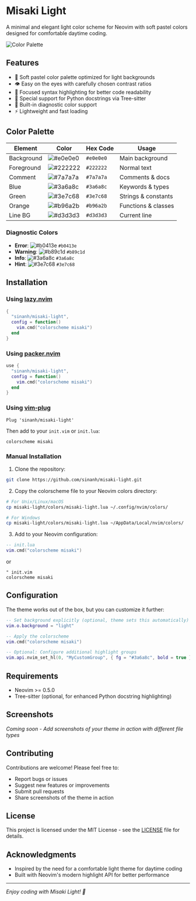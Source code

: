 # Misaki Light

A minimal and elegant light color scheme for Neovim with soft pastel colors designed for comfortable daytime coding.

![Color Palette](misaki-light-palette.png)

## Features

- 🌸 Soft pastel color palette optimized for light backgrounds
- 👁️ Easy on the eyes with carefully chosen contrast ratios  
- 🎯 Focused syntax highlighting for better code readability
- 🐍 Special support for Python docstrings via Tree-sitter
- 🔧 Built-in diagnostic color support
- ⚡ Lightweight and fast loading

## Color Palette

| Element | Color | Hex Code | Usage |
|---------|-------|----------|-------|
| Background | ![#e0e0e0](https://via.placeholder.com/16/e0e0e0/000000?text=+) | `#e0e0e0` | Main background |
| Foreground | ![#222222](https://via.placeholder.com/16/222222/000000?text=+) | `#222222` | Normal text |
| Comment | ![#7a7a7a](https://via.placeholder.com/16/7a7a7a/000000?text=+) | `#7a7a7a` | Comments & docs |
| Blue | ![#3a6a8c](https://via.placeholder.com/16/3a6a8c/000000?text=+) | `#3a6a8c` | Keywords & types |
| Green | ![#3e7c68](https://via.placeholder.com/16/3e7c68/000000?text=+) | `#3e7c68` | Strings & constants |
| Orange | ![#b96a2b](https://via.placeholder.com/16/b96a2b/000000?text=+) | `#b96a2b` | Functions & classes |
| Line BG | ![#d3d3d3](https://via.placeholder.com/16/d3d3d3/000000?text=+) | `#d3d3d3` | Current line |

### Diagnostic Colors

- **Error**: ![#b0413e](https://via.placeholder.com/16/b0413e/000000?text=+) `#b0413e`
- **Warning**: ![#b89c1d](https://via.placeholder.com/16/b89c1d/000000?text=+) `#b89c1d`
- **Info**: ![#3a6a8c](https://via.placeholder.com/16/3a6a8c/000000?text=+) `#3a6a8c`
- **Hint**: ![#3e7c68](https://via.placeholder.com/16/3e7c68/000000?text=+) `#3e7c68`

## Installation

### Using [lazy.nvim](https://github.com/folke/lazy.nvim)

```lua
{
  "sinanh/misaki-light",
  config = function()
    vim.cmd("colorscheme misaki")
  end
}
```

### Using [packer.nvim](https://github.com/wbthomason/packer.nvim)

```lua
use {
  "sinanh/misaki-light",
  config = function()
    vim.cmd("colorscheme misaki")
  end
}
```

### Using [vim-plug](https://github.com/junegunn/vim-plug)

```vim
Plug 'sinanh/misaki-light'
```

Then add to your `init.vim` or `init.lua`:

```vim
colorscheme misaki
```

### Manual Installation

1. Clone the repository:
```bash
git clone https://github.com/sinanh/misaki-light.git
```

2. Copy the colorscheme file to your Neovim colors directory:
```bash
# For Unix/Linux/macOS
cp misaki-light/colors/misaki-light.lua ~/.config/nvim/colors/

# For Windows
cp misaki-light/colors/misaki-light.lua ~/AppData/Local/nvim/colors/
```

3. Add to your Neovim configuration:
```lua
-- init.lua
vim.cmd("colorscheme misaki")
```

or

```vim
" init.vim
colorscheme misaki
```

## Configuration

The theme works out of the box, but you can customize it further:

```lua
-- Set background explicitly (optional, theme sets this automatically)
vim.o.background = "light"

-- Apply the colorscheme
vim.cmd("colorscheme misaki")

-- Optional: Configure additional highlight groups
vim.api.nvim_set_hl(0, "MyCustomGroup", { fg = "#3a6a8c", bold = true })
```

## Requirements

- Neovim >= 0.5.0
- Tree-sitter (optional, for enhanced Python docstring highlighting)

## Screenshots

*Coming soon - Add screenshots of your theme in action with different file types*

## Contributing

Contributions are welcome! Please feel free to:

- Report bugs or issues
- Suggest new features or improvements
- Submit pull requests
- Share screenshots of the theme in action

## License

This project is licensed under the MIT License - see the [LICENSE](LICENSE) file for details.

## Acknowledgments

- Inspired by the need for a comfortable light theme for daytime coding
- Built with Neovim's modern highlight API for better performance

---

*Enjoy coding with Misaki Light! 🌸*